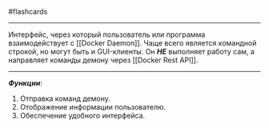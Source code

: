 #flashcards
***
Интерфейс, через который пользователь или программа взаимодействует с [[Docker Daemon]]. Чаще всего является командной строкой, но могут быть и GUI-клиенты.
Он ***НЕ*** выполняет работу сам, а направляет команды демону через [[Docker Rest API]].
***
***Функции***:
1. Отправка команд демону.
2. Отображение информации пользователю.
3. Обеспечение удобного интерфейса.
<!--SR:!2025-09-22,1,230-->